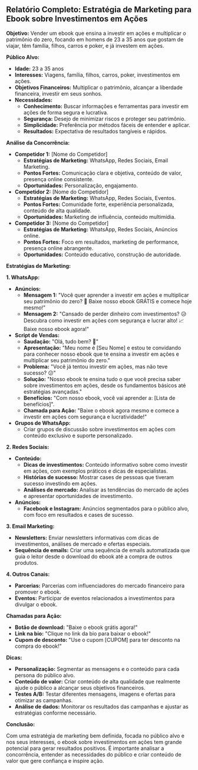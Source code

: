 ## Relatório Completo: Estratégia de Marketing para Ebook sobre Investimentos em Ações

**Objetivo:** Vender um ebook que ensina a investir em ações e multiplicar o patrimônio do zero, focando em homens de 23 a 35 anos que gostam de viajar, têm família, filhos, carros e poker, e já investem em ações.

**Público Alvo:**

* **Idade:** 23 a 35 anos
* **Interesses:** Viagens, família, filhos, carros, poker, investimentos em ações.
* **Objetivos Financeiros:** Multiplicar o patrimônio, alcançar a liberdade financeira, investir em seus sonhos.
* **Necessidades:**
    * **Conhecimento:** Buscar informações e ferramentas para investir em ações de forma segura e lucrativa.
    * **Segurança:** Desejo de minimizar riscos e proteger seu patrimônio.
    * **Simplicidade:** Preferência por métodos fáceis de entender e aplicar.
    * **Resultados:** Expectativa de resultados tangíveis e rápidos.

**Análise da Concorrência:**

* **Competidor 1:** [Nome do Competidor]
    * **Estratégias de Marketing:** WhatsApp, Redes Sociais, Email Marketing.
    * **Pontos Fortes:** Comunicação clara e objetiva, conteúdo de valor, presença online consistente.
    * **Oportunidades:** Personalização, engajamento.
* **Competidor 2:** [Nome do Competidor]
    * **Estratégias de Marketing:** WhatsApp, Redes Sociais, Eventos.
    * **Pontos Fortes:** Comunidade forte, experiência personalizada, conteúdo de alta qualidade.
    * **Oportunidades:** Marketing de influência, conteúdo multimídia.
* **Competidor 3:** [Nome do Competidor]
    * **Estratégias de Marketing:** WhatsApp, Redes Sociais, Anúncios online.
    * **Pontos Fortes:** Foco em resultados, marketing de performance, presença online abrangente.
    * **Oportunidades:** Conteúdo educativo, construção de autoridade.

**Estratégias de Marketing:**

**1. WhatsApp:**

* **Anúncios:**
    * **Mensagem 1:** "Você quer aprender a investir em ações e multiplicar seu patrimônio do zero? 🤑 Baixe nosso ebook GRÁTIS e comece hoje mesmo!"
    * **Mensagem 2:** "Cansado de perder dinheiro com investimentos? 😥 Descubra como investir em ações com segurança e lucrar alto! 📈 Baixe nosso ebook agora!"
* **Script de Vendas:**
    * **Saudação:** "Olá, tudo bem? 👋"
    * **Apresentação:** "Meu nome é [Seu Nome] e estou te convidando para conhecer nosso ebook que te ensina a investir em ações e multiplicar seu patrimônio do zero."
    * **Problema:** "Você já tentou investir em ações, mas não teve sucesso? 😕"
    * **Solução:** "Nosso ebook te ensina tudo o que você precisa saber sobre investimentos em ações, desde os fundamentos básicos até estratégias avançadas."
    * **Benefícios:** "Com nosso ebook, você vai aprender a: [Lista de benefícios]".
    * **Chamada para Ação:** "Baixe o ebook agora mesmo e comece a investir em ações com segurança e lucratividade!"
* **Grupos de WhatsApp:**
    * Criar grupos de discussão sobre investimentos em ações com conteúdo exclusivo e suporte personalizado.

**2. Redes Sociais:**

* **Conteúdo:**
    * **Dicas de investimentos:** Conteúdo informativo sobre como investir em ações, com exemplos práticos e dicas de especialistas.
    * **Histórias de sucesso:** Mostrar cases de pessoas que tiveram sucesso investindo em ações.
    * **Análises de mercado:** Analisar as tendências do mercado de ações e apresentar oportunidades de investimento.
* **Anúncios:**
    * **Facebook e Instagram:** Anúncios segmentados para o público alvo, com foco em resultados e cases de sucesso.

**3. Email Marketing:**

* **Newsletters:** Enviar newsletters informativas com dicas de investimentos, análises de mercado e ofertas especiais.
* **Sequência de emails:** Criar uma sequência de emails automatizada que guia o leitor desde o download do ebook até a compra de outros produtos.

**4. Outros Canais:**

* **Parcerias:** Parcerias com influenciadores do mercado financeiro para promover o ebook.
* **Eventos:** Participar de eventos relacionados a investimentos para divulgar o ebook.

**Chamadas para Ação:**

* **Botão de download:** "Baixe o ebook grátis agora!"
* **Link na bio:** "Clique no link da bio para baixar o ebook!"
* **Cupom de desconto:** "Use o cupom [CUPOM] para ter desconto na compra do ebook!"

**Dicas:**

* **Personalização:** Segmentar as mensagens e o conteúdo para cada persona do público alvo.
* **Conteúdo de valor:** Criar conteúdo de alta qualidade que realmente ajude o público a alcançar seus objetivos financeiros.
* **Testes A/B:** Testar diferentes mensagens, imagens e ofertas para otimizar as campanhas.
* **Análise de dados:** Monitorar os resultados das campanhas e ajustar as estratégias conforme necessário.

**Conclusão:**

Com uma estratégia de marketing bem definida, focada no público alvo e nos seus interesses, o ebook sobre investimentos em ações tem grande potencial para gerar resultados positivos. É importante analisar a concorrência, entender as necessidades do público e criar conteúdo de valor que gere confiança e inspire ação.